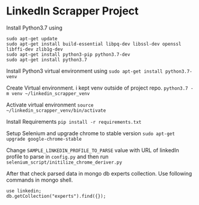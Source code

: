 # LinkedIn Scrapper Project


Install Python3.7 using
```
sudo apt-get update
sudo apt-get install build-essential libpq-dev libssl-dev openssl libffi-dev zlib1g-dev
sudo apt-get install python3-pip python3.7-dev
sudo apt-get install python3.7
```

Install Python3 virtual environment using
```sudo apt-get install python3.7-venv```


Create Virtual environment. i kept venv outside of project repo.
```python3.7 -m venv ~/linkedin_scrapper_venv```

Activate virtual environment
```source ~/linkedin_scrapper_venv/bin/activate```

Install Requirements
```pip install -r requirements.txt```


Setup Selenium and upgrade chrome to stable version
```sudo apt-get upgrade google-chrome-stable```

Change `SAMPLE_LINKEDIN_PROFILE_TO_PARSE` value with URL of linkedIn profile to parse in `config.py` and then run `selenium_script/initilize_chrome_deriver.py`

After that check parsed data in mongo db experts collection. Use following commands in mongo shell.
```
use linkedin;
db.getCollection("experts").find({});
```
